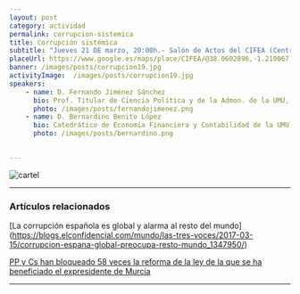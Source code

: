 ```yaml
---
layout: post
category: actividad
permalink: corrupcion-sistemica
title: Corrupción sistémica   
subtitle: "Jueves 21 DE marzo, 20:00h.- Salón de Actos del CIFEA (Centro Integrado de Formación en Experiencias Agrarias).<br/> Antigua Capacitación Agraria.- Molina de Segura"
placeUrl: https://www.google.es/maps/place/CIFEA/@38.0602896,-1.210067,15z/data=!4m5!3m4!1s0x0:0x77735b81ea26418f!8m2!3d38.0602896!4d-1.210067
banner: /images/posts/corrupcion19.jpg
activityImage:  /images/posts/corrupcion19.jpg
speakers:  
    - name: D. Fernando Jiménez Sánchez 
      bio: Prof. Titular de Ciencia Política y de la Admon. de la UMU, Experto de GRECO (Grupo de Estados contra la Corrupción) del Consejo de Europa
      photo: /images/posts/fernandojimenez.png
    - name: D. Bernardino Benito López  
      bio: Catedrático de Economía Financiera y Contabilidad de la UMU  
      photo: /images/posts/bernardino.png
    

---
```





![cartel](/images/posts/corrupcion19.jpg)

***

### Artículos relacionados

[La corrupción española es global y alarma al resto del mundo]
(https://blogs.elconfidencial.com/mundo/las-tres-voces/2017-03-15/corrupcion-espana-global-preocupa-resto-mundo_1347950/)  


[PP y Cs han bloqueado 58 veces la reforma de la ley de la que se ha beneficiado el expresidente de Murcia](https://www.eldiario.es/politica/PP-Ciudadanos-bloqueado-Congreso-instruir_0_848315959.html)

***


